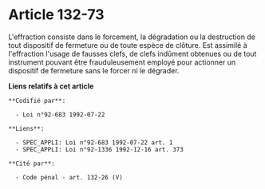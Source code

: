 # Article 132-73

L'effraction consiste dans le forcement, la dégradation ou la destruction de tout dispositif de fermeture ou de toute espèce
de clôture. Est assimilé à l'effraction l'usage de fausses clefs, de clefs indûment obtenues ou de tout instrument pouvant
être frauduleusement employé pour actionner un dispositif de fermeture sans le forcer ni le dégrader.

**Liens relatifs à cet article**

	**Codifié par**:

	  - Loi n°92-683 1992-07-22

	**Liens**:

	  - SPEC_APPLI: Loi n°92-683 1992-07-22 art. 1
	  - SPEC_APPLI: Loi n°92-1336 1992-12-16 art. 373

	**Cité par**:

	  - Code pénal - art. 132-26 (V)
